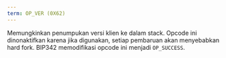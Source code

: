 ```yaml
---
term: OP_VER (0X62)
---
```


Memungkinkan penumpukan versi klien ke dalam stack. Opcode ini dinonaktifkan karena jika digunakan, setiap pembaruan akan menyebabkan hard fork. BIP342 memodifikasi opcode ini menjadi `OP_SUCCESS`.